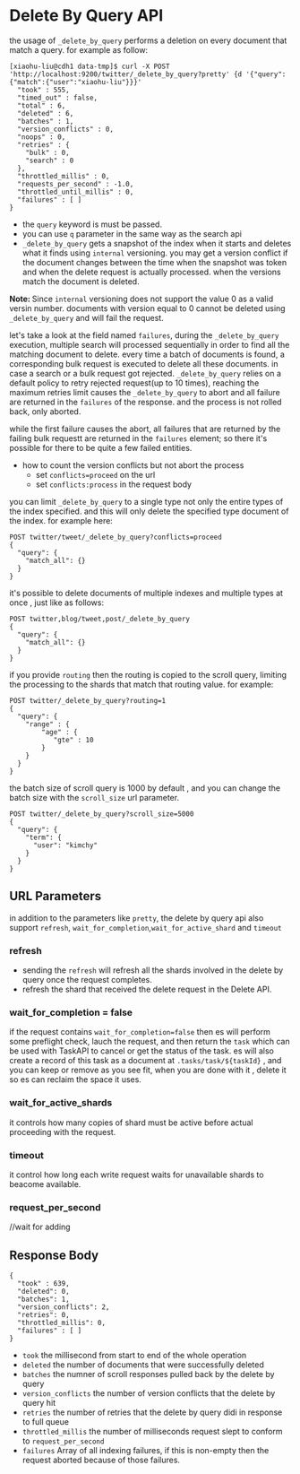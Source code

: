 # Delete By Query API
the usage of `_delete_by_query` performs a deletion on every document that match a query. for example as follow:
```
[xiaohu-liu@cdh1 data-tmp]$ curl -X POST 'http://localhost:9200/twitter/_delete_by_query?pretty' {d '{"query":{"match":{"user":"xiaohu-liu"}}}'
  "took" : 555,
  "timed_out" : false,
  "total" : 6,
  "deleted" : 6,
  "batches" : 1,
  "version_conflicts" : 0,
  "noops" : 0,
  "retries" : {
    "bulk" : 0,
    "search" : 0
  },
  "throttled_millis" : 0,
  "requests_per_second" : -1.0,
  "throttled_until_millis" : 0,
  "failures" : [ ]
}
```
* the `query` keyword is must be passed.
* you can use `q` parameter in the same way as the search api
* `_delete_by_query` gets a snapshot of the index when it starts and deletes what it finds using `internal` versioning. you may get a version conflict if the document changes between the time when the snapshot was token and when the delete request is actually processed. when the versions match the document is deleted.

<strong>Note: </strong> Since `internal` versioning does not support the value 0 as a valid versin number. documents with version equal to 0 cannot be deleted using `_delete_by_query` and will fail the request.

let's take a look at the field named `failures`, during the `_delete_by_query` execution, multiple search will processed sequentially in order to find all the matching document to delete. every time a batch of documents is found, a corresponding bulk request is executed to delete all these documents. in case a search or a bulk request got rejected. `_delete_by_query` relies on a default policy to retry rejected request(up to 10 times), reaching the maximum retries limit causes the `_delete_by_query` to abort and all failure are returned in the `failures` of the response. and the process is not rolled back, only aborted. 

while the first failure causes the abort, all failures that are returned by the failing bulk requestt are returned in the `failures` element; so there it's possible for there to be quite a few failed entities.

* how to count the version conflicts but not abort the process
    * set `conflicts=proceed` on the url
    * set `conflicts:process` in the request body
    
you can limit `_delete_by_query` to a single type not only the entire types of the index specified. and this will only delete the specified type document of the index. for example here:
```
POST twitter/tweet/_delete_by_query?conflicts=proceed
{
  "query": {
    "match_all": {}
  }
}
```

it's possible to delete documents of multiple indexes and multiple types at once , just like as follows:
```
POST twitter,blog/tweet,post/_delete_by_query
{
  "query": {
    "match_all": {}
  }
}
```

if you provide `routing` then the routing is copied to the scroll query, limiting the processing to the shards that match that routing value. for example:
```
POST twitter/_delete_by_query?routing=1
{
  "query": {
    "range" : {
        "age" : {
           "gte" : 10
        }
    }
  }
}
```
the batch size of scroll query is 1000 by default , and you can change the batch size with the `scroll_size` url parameter.
```
POST twitter/_delete_by_query?scroll_size=5000
{
  "query": {
    "term": {
      "user": "kimchy"
    }
  }
}
```
## URL Parameters
in addition to the parameters like `pretty`, the delete by query api also support `refresh`, `wait_for_completion`,`wait_for_active_shard` and `timeout`

### refresh
* sending the `refresh` will refresh all the shards involved in the delete by query once the request completes.
* refresh the shard that received the delete request in the Delete API.

### wait_for_completion = false
if the request contains `wait_for_completion=false` then es will perform some preflight check, lauch the request, and then return the `task` which can be used with TaskAPI to cancel or get the status of the task. es will also create a record of this task as a document at `.tasks/task/${taskId}` , and you can keep or remove as you see fit, when you are done with it , delete it so es can reclaim the space it uses.

### wait_for_active_shards 
 it controls how many copies of shard must be active before actual proceeding with the request.
 
### timeout
it control how long each write request waits for unavailable shards to beacome available.


### request_per_second 
//wait for adding 

## Response Body
```
{
  "took" : 639,
  "deleted": 0,
  "batches": 1,
  "version_conflicts": 2,
  "retries": 0,
  "throttled_millis": 0,
  "failures" : [ ]
}
```
* `took` 
    the millisecond from start to end of the whole operation
* `deleted`
    the number of documents that were successfully deleted
* `batches`
    the numner of scroll responses pulled back by the delete by query
* `version_conflicts`
    the number of version conflicts that the delete by query hit
* `retries`
    the number of retries that the delete by query didi in response to full queue
* `throttled_millis`
    the number of milliseconds request slept to conform to `request_per_second`
* `failures`
   Array of all indexing failures, if this is non-empty then the request aborted because of those failures.










